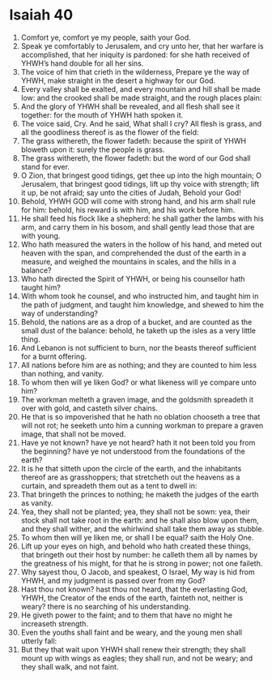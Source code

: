﻿# Isaiah 40
1. Comfort ye, comfort ye my people, saith your God. 
2. Speak ye comfortably to Jerusalem, and cry unto her, that her warfare is accomplished, that her iniquity is pardoned: for she hath received of YHWH’s hand double for all her sins. 
3.  The voice of him that crieth in the wilderness, Prepare ye the way of YHWH, make straight in the desert a highway for our God.
4. Every valley shall be exalted, and every mountain and hill shall be made low: and the crooked shall be made straight, and the rough places plain: 
5. And the glory of YHWH shall be revealed, and all flesh shall see it together: for the mouth of YHWH hath spoken it. 
6. The voice said, Cry. And he said, What shall I cry? All flesh is grass, and all the goodliness thereof is as the flower of the field: 
7. The grass withereth, the flower fadeth: because the spirit of YHWH bloweth upon it: surely the people is grass. 
8. The grass withereth, the flower fadeth: but the word of our God shall stand for ever. 
9.  O Zion, that bringest good tidings, get thee up into the high mountain; O Jerusalem, that bringest good tidings, lift up thy voice with strength; lift it up, be not afraid; say unto the cities of Judah, Behold your God! 
10. Behold, YHWH GOD will come with strong hand, and his arm shall rule for him: behold, his reward is with him, and his work before him. 
11. He shall feed his flock like a shepherd: he shall gather the lambs with his arm, and carry them in his bosom, and shall gently lead those that are with young. 
12.  Who hath measured the waters in the hollow of his hand, and meted out heaven with the span, and comprehended the dust of the earth in a measure, and weighed the mountains in scales, and the hills in a balance? 
13. Who hath directed the Spirit of YHWH, or being his counsellor hath taught him? 
14. With whom took he counsel, and who instructed him, and taught him in the path of judgment, and taught him knowledge, and shewed to him the way of understanding? 
15. Behold, the nations are as a drop of a bucket, and are counted as the small dust of the balance: behold, he taketh up the isles as a very little thing. 
16. And Lebanon is not sufficient to burn, nor the beasts thereof sufficient for a burnt offering. 
17. All nations before him are as nothing; and they are counted to him less than nothing, and vanity. 
18.  To whom then will ye liken God? or what likeness will ye compare unto him? 
19. The workman melteth a graven image, and the goldsmith spreadeth it over with gold, and casteth silver chains. 
20. He that is so impoverished that he hath no oblation chooseth a tree that will not rot; he seeketh unto him a cunning workman to prepare a graven image, that shall not be moved. 
21. Have ye not known? have ye not heard? hath it not been told you from the beginning? have ye not understood from the foundations of the earth? 
22. It is he that sitteth upon the circle of the earth, and the inhabitants thereof are as grasshoppers; that stretcheth out the heavens as a curtain, and spreadeth them out as a tent to dwell in: 
23. That bringeth the princes to nothing; he maketh the judges of the earth as vanity. 
24. Yea, they shall not be planted; yea, they shall not be sown: yea, their stock shall not take root in the earth: and he shall also blow upon them, and they shall wither, and the whirlwind shall take them away as stubble. 
25. To whom then will ye liken me, or shall I be equal? saith the Holy One. 
26. Lift up your eyes on high, and behold who hath created these things, that bringeth out their host by number: he calleth them all by names by the greatness of his might, for that he is strong in power; not one faileth. 
27. Why sayest thou, O Jacob, and speakest, O Israel, My way is hid from YHWH, and my judgment is passed over from my God? 
28.  Hast thou not known? hast thou not heard, that the everlasting God, YHWH, the Creator of the ends of the earth, fainteth not, neither is weary? there is no searching of his understanding. 
29. He giveth power to the faint; and to them that have no might he increaseth strength. 
30. Even the youths shall faint and be weary, and the young men shall utterly fall: 
31. But they that wait upon YHWH shall renew their strength; they shall mount up with wings as eagles; they shall run, and not be weary; and they shall walk, and not faint. 
